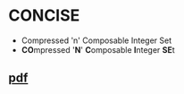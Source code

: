 # CONCISE

- Compressed 'n' Composable Integer Set
- **CO**mpressed '**N**' **C**omposable **I**nteger **SE**t

## [pdf](https://arxiv.org/pdf/1004.0403.pdf)

